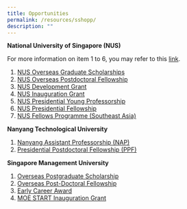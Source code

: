 ```yaml
---
title: Opportunities
permalink: /resources/sshopp/
description: ""
---
```

**National University of Singapore (NUS)**

For more information on item 1 to 6, you may refer to this [link](https://www.nus.edu.sg/careers/scholarships.htm).

1. [NUS Overseas Graduate Scholarships](https://www.nus.edu.sg/careers/potentialhires/applicationprocess/NUS-OGS-scheme.pdf) 
2. [NUS Overseas Postdoctoral Fellowship](https://www.nus.edu.sg/careers/potentialhires/applicationprocess/NUS-OPF-scheme.pdf )
3. [NUS Development Grant](https://www.nus.edu.sg/careers/NUS-development-grant.pdf)
4. [NUS Inauguration Grant](https://www.nus.edu.sg/careers/NUS-inauguration-grant.pdf)
5. [NUS Presidential Young Professorship](https://www.nus.edu.sg/careers/NUS-Presidential-Young-Professorship.pdf)
6.   [NUS Presidential Fellowship](https://www.nus.edu.sg/careers/NUS-Presidential-Fellowship.pdf)
7.   [NUS Fellows Programme (Southeast Asia)](https://www.nus.edu.sg/research/funding-opportunities/NUS-fellows-programme-southeast-asia)


**Nanyang Technological University**
1. [Nanyang Assistant Professorship (NAP)](https://www.ntu.edu.sg/research/research-careers/nanyang-assistant-professorship-(nap))
2. [Presidential Postdoctoral Fellowship (PPF)](https://www.ntu.edu.sg/research/research-careers/presidential-postdoctoral-fellowship-(ppf))


**Singapore Management University**

1.  [Overseas Postgraduate Scholarship](https://www.smu.edu.sg/moe-start/overseas-pg-scholarship)
2.  [Overseas Post-Doctoral Fellowship](http://www.smu.edu.sg/moe-start/overseas-post-doctoral-fellowship) 
3.  [Early Career Award](http://www.smu.edu.sg/moe-start/early-career-award) 
4.  [MOE START Inauguration Grant](https://www.smu.edu.sg/moe-start/inauguration-grant)